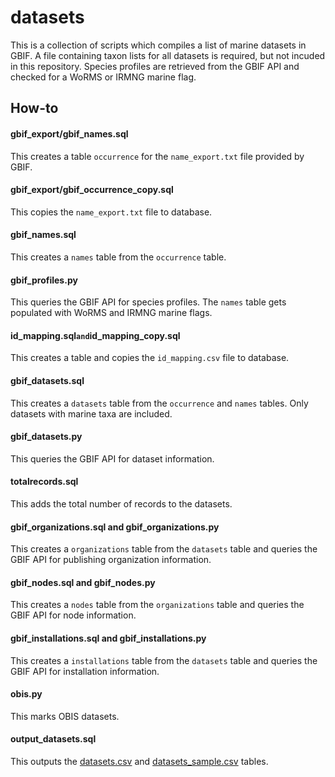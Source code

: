 # datasets

This is a collection of scripts which compiles a list of marine datasets in GBIF. A file containing taxon lists for all datasets is required, but not incuded in this repository. Species profiles are retrieved from the GBIF API and checked for a WoRMS or IRMNG marine flag.

## How-to

#### gbif_export/gbif_names.sql

This creates a table `occurrence` for the `name_export.txt` file provided by GBIF.

#### gbif_export/gbif_occurrence_copy.sql

This copies the `name_export.txt` file to database.

#### gbif_names.sql

This creates a `names` table from the `occurrence` table.

#### gbif_profiles.py

This queries the GBIF API for species profiles. The `names` table gets populated with WoRMS and IRMNG marine flags.

#### id_mapping.sql` and `id_mapping_copy.sql

This creates a table and copies the `id_mapping.csv` file to database.

#### gbif_datasets.sql

This creates a `datasets` table from the `occurrence` and `names` tables. Only datasets with marine taxa are included.

#### gbif_datasets.py

This queries the GBIF API for dataset information.

#### totalrecords.sql

This adds the total number of records to the datasets.

#### gbif_organizations.sql and gbif_organizations.py

This creates a `organizations` table from the `datasets` table and queries the GBIF API for publishing organization information.

#### gbif_nodes.sql and gbif_nodes.py

This creates a `nodes` table from the `organizations` table and queries the GBIF API for node information.

#### gbif_installations.sql and gbif_installations.py

This creates a `installations` table from the `datasets` table and queries the GBIF API for installation information.

#### obis.py

This marks OBIS datasets.

#### output_datasets.sql

This outputs the [datasets.csv](datasets.csv) and [datasets_sample.csv](datasets_sample.csv) tables.
